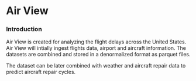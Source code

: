 # Air View

### Introduction

Air View is created for analyzing the flight delays across the United States. Air View will intially ingest flights data,
airport and aircraft information. The datasets are combined and stored in a denormalized format as parquet files.

The dataset can be later combined with weather and aircraft repair data to predict aircraft repair cycles.